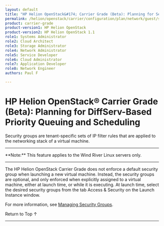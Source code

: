 ```yaml
---
layout: default
title: "HP Helion OpenStack&#174; Carrier Grade (Beta): Planning for Security Groups"
permalink: /helion/openstack/carrier/configuration/plan/network/guest/sec-groups/
product: carrier-grade
product-version1: HP Helion OpenStack
product-version2: HP Helion OpenStack 1.1
role1: Systems Administrator 
role2: Cloud Architect 
role3: Storage Administrator 
role4: Network Administrator 
role5: Service Developer 
role6: Cloud Administrator 
role7: Application Developer 
role8: Network Engineer 
authors: Paul F

---
```

<!--UNDER REVISION-->

<script>

function PageRefresh {
onLoad="window.refresh"
}

PageRefresh();

</script>

<!-- <p style="font-size: small;"> <a href="/helion/openstack/carrier/services/imaging/overview/">&#9664; PREV</a> | <a href="/helion/openstack/carrier/services/overview/">&#9650; UP</a> | <a href="/helion/openstack/carrier/services/object/overview/"> NEXT &#9654</a> </p> -->

# HP Helion OpenStack&#174; Carrier Grade (Beta): Planning for DiffServ-Based Priority Queuing and Scheduling
<!-- From the Titanium Server Admin Guide -->

Security groups are tenant-specific sets of IP filter rules that are applied to the networking stack of a virtual machine.

<hr>
**Note:** This feature applies to the Wind River Linux servers only.
<hr>

The HP Helion OpenStack Carrier Grade does not enforce a default security group when launching a new virtual
machine. Instead, the security groups are optional, and only enforced when explicitly assigned to a virtual machine,
either at launch time, or while it is executing.
At launch time, select the desired security groups from the tab Access & Security on the Launch Instance window.

For more information, see [Managing Security Groups](/helion/commercial/carrier/dashboard/managing/security/groups/).

<a href="#top" style="padding:14px 0px 14px 0px; text-decoration: none;"> Return to Top &#8593; </a>
 
----